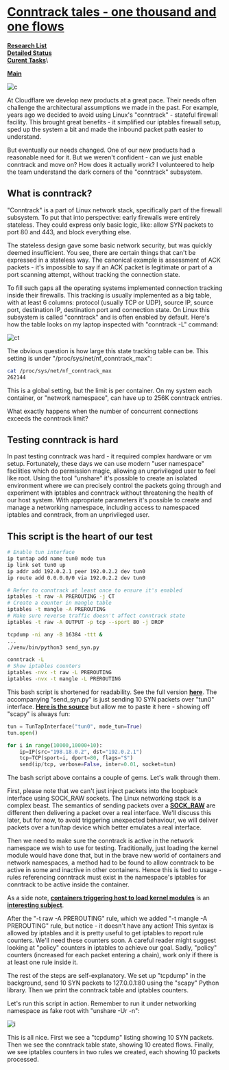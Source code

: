 # **[Conntrack tales - one thousand and one flows](https://blog.cloudflare.com/conntrack-tales-one-thousand-and-one-flows/)**

**[Research List](../../../../research_list.md)**\
**[Detailed Status](../../../../../a_status/detailed_status.md)**\
**[Curent Tasks](../../../../../a_status/current_tasks.md)**\

**[Main](../../../../../README.md)**

![c](https://cf-assets.www.cloudflare.com/zkvhlag99gkb/1exWkAQcRhm4LLeCXaTweQ/7fab121cabbc032119e44f2030f06b66/conntrack-tales-one-thousand-and-one-flows.png)

At Cloudflare we develop new products at a great pace. Their needs often challenge the architectural assumptions we made in the past. For example, years ago we decided to avoid using Linux's "conntrack" - stateful firewall facility. This brought great benefits - it simplified our iptables firewall setup, sped up the system a bit and made the inbound packet path easier to understand.

But eventually our needs changed. One of our new products had a reasonable need for it. But we weren't confident - can we just enable conntrack and move on? How does it actually work? I volunteered to help the team understand the dark corners of the "conntrack" subsystem.

## What is conntrack?

"Conntrack" is a part of Linux network stack, specifically part of the firewall subsystem. To put that into perspective: early firewalls were entirely stateless. They could express only basic logic, like: allow SYN packets to port 80 and 443, and block everything else.

The stateless design gave some basic network security, but was quickly deemed insufficient. You see, there are certain things that can't be expressed in a stateless way. The canonical example is assessment of ACK packets - it's impossible to say if an ACK packet is legitimate or part of a port scanning attempt, without tracking the connection state.

To fill such gaps all the operating systems implemented connection tracking inside their firewalls. This tracking is usually implemented as a big table, with at least 6 columns: protocol (usually TCP or UDP), source IP, source port, destination IP, destination port and connection state. On Linux this subsystem is called "conntrack" and is often enabled by default. Here's how the table looks on my laptop inspected with "conntrack -L" command:

![ct](https://cf-assets.www.cloudflare.com/zkvhlag99gkb/57PxFTDUBFZqODrE5OrOul/a9d34a54bf247021ba000b15119461bc/image5-2.png)

The obvious question is how large this state tracking table can be. This setting is under "/proc/sys/net/nf_conntrack_max":

```bash
cat /proc/sys/net/nf_conntrack_max
262144
```

This is a global setting, but the limit is per container. On my system each container, or "network namespace", can have up to 256K conntrack entries.

What exactly happens when the number of concurrent connections exceeds the conntrack limit?

## Testing conntrack is hard

In past testing conntrack was hard - it required complex hardware or vm setup. Fortunately, these days we can use modern "user namespace" facilities which do permission magic, allowing an unprivileged user to feel like root. Using the tool "unshare" it's possible to create an isolated environment where we can precisely control the packets going through and experiment with iptables and conntrack without threatening the health of our host system. With appropriate parameters it's possible to create and manage a networking namespace, including access to namespaced iptables and conntrack, from an unprivileged user.

## This script is the heart of our test

```bash
# Enable tun interface
ip tuntap add name tun0 mode tun
ip link set tun0 up
ip addr add 192.0.2.1 peer 192.0.2.2 dev tun0
ip route add 0.0.0.0/0 via 192.0.2.2 dev tun0

# Refer to conntrack at least once to ensure it's enabled
iptables -t raw -A PREROUTING -j CT
# Create a counter in mangle table
iptables -t mangle -A PREROUTING
# Make sure reverse traffic doesn't affect conntrack state
iptables -t raw -A OUTPUT -p tcp --sport 80 -j DROP

tcpdump -ni any -B 16384 -ttt &
...
./venv/bin/python3 send_syn.py

conntrack -L
# Show iptables counters
iptables -nvx -t raw -L PREROUTING
iptables -nvx -t mangle -L PREROUTING
```

This bash script is shortened for readability. See the full version **[here](https://github.com/cloudflare/cloudflare-blog/blob/master/2020-04-conntrack-syn/test-1.bash)**. The accompanying "send_syn.py" is just sending 10 SYN packets over "tun0" interface. **[Here is the source](https://github.com/cloudflare/cloudflare-blog/blob/master/2020-04-conntrack-syn/send_syn.py)** but allow me to paste it here - showing off "scapy" is always fun:

```python
tun = TunTapInterface("tun0", mode_tun=True)
tun.open()

for i in range(10000,10000+10):
    ip=IP(src="198.18.0.2", dst="192.0.2.1")
    tcp=TCP(sport=i, dport=80, flags="S")
    send(ip/tcp, verbose=False, inter=0.01, socket=tun)
```

The bash script above contains a couple of gems. Let's walk through them.

First, please note that we can't just inject packets into the loopback interface using SOCK_RAW sockets. The Linux networking stack is a complex beast. The semantics of sending packets over a **[SOCK_RAW](http://man7.org/linux/man-pages/man7/raw.7.html)** are different then delivering a packet over a real interface. We'll discuss this later, but for now, to avoid triggering unexpected behaviour, we will deliver packets over a tun/tap device which better emulates a real interface.

Then we need to make sure the conntrack is active in the network namespace we wish to use for testing. Traditionally, just loading the kernel module would have done that, but in the brave new world of containers and network namespaces, a method had to be found to allow conntrack to be active in some and inactive in other containers. Hence this is tied to usage - rules referencing conntrack must exist in the namespace's iptables for conntrack to be active inside the container.

As a side note, **[containers triggering host to load kernel modules](https://lwn.net/Articles/740455/)** is an **[interesting subject](https://github.com/weaveworks/go-odp/blob/6b0aa22550d9325eb8f43418185859e13dc0de1d/odp/dpif.go#L67-L90)**.

After the "-t raw -A PREROUTING" rule, which we added "-t mangle -A PREROUTING" rule, but notice - it doesn't have any action! This syntax is allowed by iptables and it is pretty useful to get iptables to report rule counters. We'll need these counters soon. A careful reader might suggest looking at "policy" counters in iptables to achieve our goal. Sadly, "policy" counters (increased for each packet entering a chain), work only if there is at least one rule inside it.

The rest of the steps are self-explanatory. We set up "tcpdump" in the background, send 10 SYN packets to 127.0.0.1:80 using the "scapy" Python library. Then we print the conntrack table and iptables counters.

Let's run this script in action. Remember to run it under networking namespace as fake root with "unshare -Ur -n":

![i](https://cf-assets.www.cloudflare.com/zkvhlag99gkb/4xUiZXoGQrhYU3Lugqbx97/9db644c8c56f944445fc7ebb559d6d95/image6.png)

This is all nice. First we see a "tcpdump" listing showing 10 SYN packets. Then we see the conntrack table state, showing 10 created flows. Finally, we see iptables counters in two rules we created, each showing 10 packets processed.
